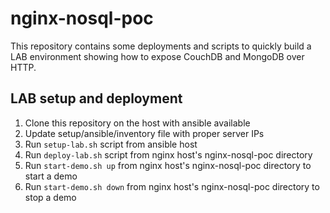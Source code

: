 # nginx-nosql-poc
This repository contains some deployments and scripts to quickly build a LAB environment showing how to expose CouchDB and MongoDB over HTTP.
## LAB setup and deployment
1. Clone this repository on the host with ansible available
2. Update setup/ansible/inventory file with proper server IPs
3. Run `setup-lab.sh` script from ansible host
4. Run `deploy-lab.sh` script from nginx host's nginx-nosql-poc directory
5. Run `start-demo.sh up` from nginx host's nginx-nosql-poc directory to start a demo
6. Run `start-demo.sh down` from nginx host's nginx-nosql-poc directory to stop a demo
